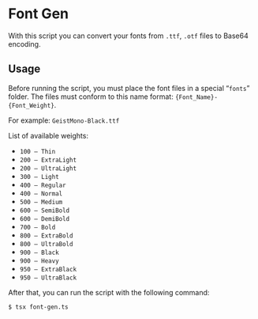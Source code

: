 # Font Gen

With this script you can convert your fonts from `.ttf`, `.otf` files to Base64 encoding. 

## Usage

Before running the script, you must place the font files in a special “`fonts`” folder. 
The files must conform to this name format: `{Font_Name}-{Font_Weight}`.

For example: `GeistMono-Black.ttf`

List of available weights:
- `100 — Thin` 
- `200 — ExtraLight`
- `200 — UltraLight`
- `300 — Light`
- `400 — Regular`
- `400 — Normal`
- `500 — Medium`
- `600 — SemiBold`
- `600 — DemiBold`
- `700 — Bold`
- `800 — ExtraBold`
- `800 — UltraBold`
- `900 — Black`
- `900 — Heavy`
- `950 — ExtraBlack`
- `950 — UltraBlack`

After that, you can run the script with the following command:

```bash
$ tsx font-gen.ts
```
